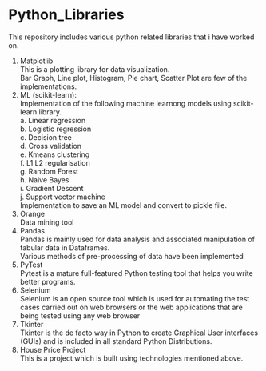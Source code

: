# Python_Libraries
This repository includes various python related libraries that i have worked on.
1. Matplotlib <br/>
    This is a plotting library for data visualization.<br/>
    Bar Graph, Line plot, Histogram, Pie chart, Scatter Plot are few of the implementations.<br/>
2. ML (scikit-learn):<br/>
    Implementation of the following machine learnong models using scikit-learn library. <br/>
      a. Linear regression <br/>
      b. Logistic regression <br/>
      c. Decision tree <br/>
      d. Cross validation <br/>
      e. Kmeans clustering <br/>
      f. L1 L2 regularisation <br/>
      g. Random Forest <br/>
      h. Naive Bayes <br/>
      i. Gradient Descent <br/> 
      j. Support vector machine <br/>
    Implementation to save an ML model and convert to pickle file. <br/>
3. Orange<br/>
    Data mining tool<br/>
4. Pandas<br/>
    Pandas is mainly used for data analysis and associated manipulation of tabular data in Dataframes.<br/>
    Various methods of pre-processing of data have been implemented<br/>
5. PyTest<br/>
    Pytest is a mature full-featured Python testing tool that helps you write better programs.
6. Selenium<br/>
    Selenium is an open source tool which is used for automating the test cases carried out on web browsers or the web applications that are being tested using any web browser
7. Tkinter<br/>
    Tkinter is the de facto way in Python to create Graphical User interfaces (GUIs) and is included in all standard Python Distributions.
8. House Price Project<br/>
    This is a project which is built using technologies mentioned above.
    
    


    
